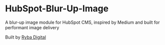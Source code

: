 # HubSpot-Blur-Up-Image
A blur-up image module for HubSpot CMS, inspired by Medium and built for performant image delivery

Built by [Ryba Digital](https://www.rybadigital.com/)